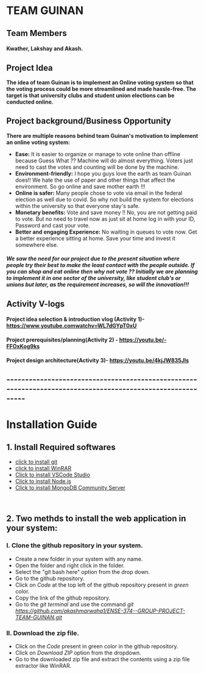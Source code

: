 # TEAM GUINAN 

## Team Members
#### Kwather, Lakshay and Akash.

## Project Idea
**The idea of team Guinan is to implement an Online voting system so that the voting process could be more streamlined and made hassle-free. The target is that university clubs and student union elections can be conducted online.**

## Project background/Business Opportunity
**There are multiple reasons behind team Guinan's motivation to implement an online voting system:**
- **Ease:** It is easier to organize or manage to vote online than offline because Guess What ?? Machine will do almost everything. Voters just need to cast the votes and counting will be done by the machine.
- **Environment-friendly:** I hope you guys love the earth as team Guinan does!! We hate the use of paper and other things that affect the environment. So go online and save mother earth !!!
- **Online is safer:** Many people chose to vote via email in the federal election as well due to covid. So why not build the system for elections within the university so that everyone stay's safe.
- **Monetary benefits:** Vote and save money !! No, you are not getting paid to vote. But no need to travel now as just sit at home log in with your ID, Password and cast your vote.
- **Better and engaging Experience:** No waiting in queues to vote now. Get a better experience sitting at home. Save your time and invest it somewhere else.


##### We saw the need for our project due to the present situation where people try their best to make the least contact with the people outside. If you can shop and eat online then why not vote ?? Initially we are planning to implement it in one sector of the university, like student club's or unions but later, as the requirement increases, so will the innovation!!!

## Activity V-logs
#### Project idea selection & introduction vlog (Activity 1)- https://www.youtube.comwatchv=WL7dGYpT0xU

#### Project prerequisites/planning(Activity 2) - https://youtu.be/-FFOxKog9ks

#### Project design architecture(Activity 3)- https://youtu.be/4kjJW835Jls

## -----------------------------------------------------------------------------------------------------------

# Installation Guide

## 1. Install Required softwares

+ [click to install git](https://git-scm.com/downloads)
+ [click to install WinRAR](https://www.win-rar.com/download.html?&L=0)
+ [Click to install VSCode Studio](https://code.visualstudio.com/download)
+ [Click to install Node.js](https://nodejs.org/en/download/)
+ [Click to install MongoDB Community Server](https://www.mongodb.com/try/download/community)
<br/>

## 2. Two methds to install the web application in your system:

### I. Clone the github repository in your system.
+ Create a new folder in your system with any name.
+ Open the folder and right click in the folder.
+ Select the "git bash here" option from the drop down.
+ Go to the github repository.
+ Click on *Code* at the top left of the github repository present in *green* color.
+ Copy the link of the github repository.
+ Go to the *git terminal* and use the command *git https://github.com/akashmarwaha1/ENSE-374--GROUP-PROJECT-TEAM-GUINAN.git*

### II. Download the zip file.
+ Click on the *Code* present in green color in the github repository.
+ Click on *Download ZIP* option from the dropdown.
+ Go to the downloaded zip file and extract the contents using a zip file extractor like WinRAR.
